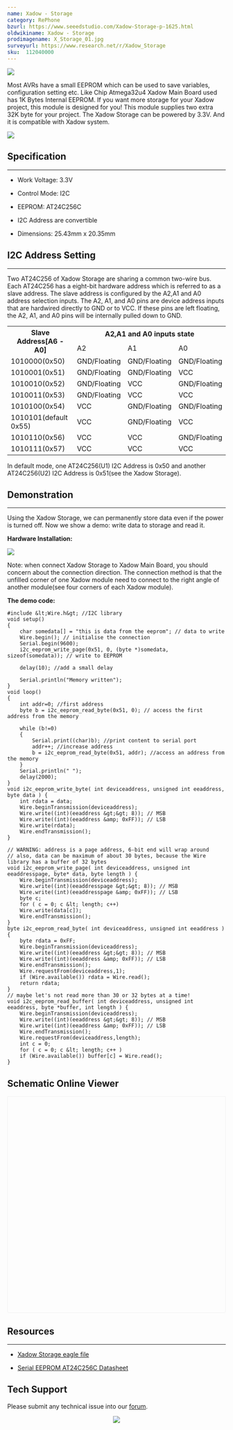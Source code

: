 ```yaml
---
name: Xadow - Storage
category: RePhone
bzurl: https://www.seeedstudio.com/Xadow-Storage-p-1625.html
oldwikiname: Xadow - Storage
prodimagename: X_Storage_01.jpg
surveyurl: https://www.research.net/r/Xadow_Storage
sku:  112040000
---
```

![](https://files.seeedstudio.com/wiki/Xadow_Storage/img/X_Storage_01.jpg)

Most AVRs have a small EEPROM which can be used to save variables, configuration setting etc. Like Chip Atmega32u4 Xadow Main Board used has 1K Bytes Internal EEPROM.
If you want more storage for your Xadow project, this module is designed for you! This module supplies two extra 32K byte for your project. The Xadow Storage can be powered by 3.3V. And it is compatible with Xadow system.

[![](https://files.seeedstudio.com/wiki/Seeed-WiKi/docs/images/300px-Get_One_Now_Banner-ragular.png)](https://www.seeedstudio.com/Xadow-Storage-p-1625.html)

##  Specification
---
*   Work Voltage: 3.3V

*   Control Mode: I2C

*   EEPROM: AT24C256C

*   I2C Address are convertible

*   Dimensions: 25.43mm x 20.35mm

##  I2C Address Setting
---
Two AT24C256 of Xadow Storage are sharing a common two-wire bus. Each AT24C256 has a eight-bit hardware address which is referred to as a slave address. The slave address is configured by the A2,A1 and A0 address selection inputs. The A2, A1, and A0 pins are device address inputs that are hardwired directly to GND or to VCC. If these pins are left floating, the A2, A1, and A0 pins will be internally pulled down to GND.
<center>
<table  cellspacing="0" width="50%">
<tr>
<th rowspan="2" scope="col">  Slave Address[A6 - A0]
</th>
<th colspan="3" scope="col"> A2,A1 and A0 inputs state
</th></tr>
<tr>
<td scope="col"> A2
</td>
<td scope="col"> A1
</td>
<td scope="col"> A0
</td></tr>
<tr>
<td scope="row"> 1010000(0x50)
</td>
<td>GND/Floating
</td>
<td>GND/Floating
</td>
<td>GND/Floating
</td></tr>
<tr>
<td scope="row"> 1010001(0x51)
</td>
<td> GND/Floating
</td>
<td> GND/Floating
</td>
<td> VCC
</td></tr>
<tr>
<td scope="row"> 1010010(0x52)
</td>
<td> GND/Floating
</td>
<td> VCC
</td>
<td> GND/Floating
</td></tr>
<tr>
<td scope="row"> 1010011(0x53)
</td>
<td> GND/Floating
</td>
<td> VCC
</td>
<td> VCC
</td></tr>
<tr>
<td scope="row"> 1010100(0x54)
</td>
<td> VCC
</td>
<td> GND/Floating
</td>
<td> GND/Floating
</td></tr>
<tr>
<td scope="row"> 1010101(default 0x55)
</td>
<td> VCC
</td>
<td> GND/Floating
</td>
<td> VCC
</td></tr>
<tr>
<td scope="row"> 1010110(0x56)
</td>
<td> VCC
</td>
<td> VCC
</td>
<td> GND/Floating
</td></tr>
<tr>
<td scope="row"> 1010111(0x57)
</td>
<td> VCC
</td>
<td> VCC
</td>
<td> VCC
</td></tr></table></center>

In default mode, one AT24C256(U1) I2C Address is 0x50 and another AT24C256(U2) I2C Address is 0x51(see the Xadow Storage).

##  Demonstration
---
Using the Xadow Storage, we can permanently store data even if the power is turned off. Now we show a demo: write data to storage and read it.

**Hardware Installation:**

![](https://files.seeedstudio.com/wiki/Xadow_Storage/img/XadowStorage.jpg)

Note: when connect Xadow Storage to Xadow Main Board, you should concern about the connection direction. The connection method is that the unfilled corner of one Xadow module need to connect to the right angle of another module(see four corners of each Xadow module).

**The demo code:**

```
#include &lt;Wire.h&gt; //I2C library
void setup()
{
    char somedata[] = "this is data from the eeprom"; // data to write
    Wire.begin(); // initialise the connection
    Serial.begin(9600);
    i2c_eeprom_write_page(0x51, 0, (byte *)somedata, sizeof(somedata)); // write to EEPROM

    delay(10); //add a small delay

    Serial.println("Memory written");
}
void loop()
{
    int addr=0; //first address
    byte b = i2c_eeprom_read_byte(0x51, 0); // access the first address from the memory

    while (b!=0)
    {
        Serial.print((char)b); //print content to serial port
        addr++; //increase address
        b = i2c_eeprom_read_byte(0x51, addr); //access an address from the memory
    }
    Serial.println(" ");
    delay(2000);
}
void i2c_eeprom_write_byte( int deviceaddress, unsigned int eeaddress, byte data ) {
    int rdata = data;
    Wire.beginTransmission(deviceaddress);
    Wire.write((int)(eeaddress &gt;&gt; 8)); // MSB
    Wire.write((int)(eeaddress &amp; 0xFF)); // LSB
    Wire.write(rdata);
    Wire.endTransmission();
}

// WARNING: address is a page address, 6-bit end will wrap around
// also, data can be maximum of about 30 bytes, because the Wire library has a buffer of 32 bytes
void i2c_eeprom_write_page( int deviceaddress, unsigned int eeaddresspage, byte* data, byte length ) {
    Wire.beginTransmission(deviceaddress);
    Wire.write((int)(eeaddresspage &gt;&gt; 8)); // MSB
    Wire.write((int)(eeaddresspage &amp; 0xFF)); // LSB
    byte c;
    for ( c = 0; c &lt; length; c++)
    Wire.write(data[c]);
    Wire.endTransmission();
}
byte i2c_eeprom_read_byte( int deviceaddress, unsigned int eeaddress ) {
    byte rdata = 0xFF;
    Wire.beginTransmission(deviceaddress);
    Wire.write((int)(eeaddress &gt;&gt; 8)); // MSB
    Wire.write((int)(eeaddress &amp; 0xFF)); // LSB
    Wire.endTransmission();
    Wire.requestFrom(deviceaddress,1);
    if (Wire.available()) rdata = Wire.read();
    return rdata;
}
// maybe let's not read more than 30 or 32 bytes at a time!
void i2c_eeprom_read_buffer( int deviceaddress, unsigned int eeaddress, byte *buffer, int length ) {
    Wire.beginTransmission(deviceaddress);
    Wire.write((int)(eeaddress &gt;&gt; 8)); // MSB
    Wire.write((int)(eeaddress &amp; 0xFF)); // LSB
    Wire.endTransmission();
    Wire.requestFrom(deviceaddress,length);
    int c = 0;
    for ( c = 0; c &lt; length; c++ )
    if (Wire.available()) buffer[c] = Wire.read();
}
```


## Schematic Online Viewer

<div class="altium-ecad-viewer" data-project-src="https://files.seeedstudio.com/wiki/Xadow_Storage/res/Xadow_Storage_eagle_file.zip" style="border-radius: 0px 0px 4px 4px; height: 500px; border-style: solid; border-width: 1px; border-color: rgb(241, 241, 241); overflow: hidden; max-width: 1280px; max-height: 700px; box-sizing: border-box;" />
</div>


##  Resources
---
- [Xadow Storage eagle file](https://files.seeedstudio.com/wiki/Xadow_Storage/res/Xadow_Storage_eagle_file.zip)

- [Serial EEPROM AT24C256C Datasheet](https://files.seeedstudio.com/wiki/Xadow_Storage/res/AT24C256C-SSHL-T.pdf)

## Tech Support
Please submit any technical issue into our [forum](https://forum.seeedstudio.com/). <br /><p style="text-align:center"><a href="https://www.seeedstudio.com/act-4.html?utm_source=wiki&utm_medium=wikibanner&utm_campaign=newproducts" target="_blank"><img src="https://files.seeedstudio.com/wiki/Wiki_Banner/new_product.jpg" /></a></p>